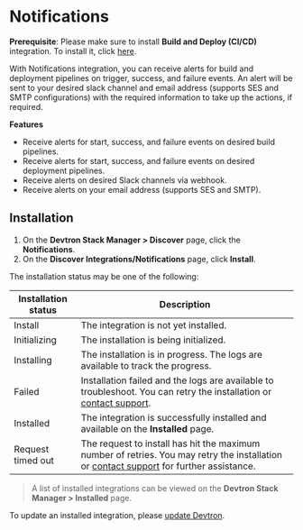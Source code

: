 # Notifications
 
 **Prerequisite**: Please make sure to install **Build and Deploy (CI/CD)** integration. To install it, click [here](https://docs.devtron.ai/usage/integrations/build-and-deploy-ci-cd).

With Notifications integration, you can receive alerts for build and deployment pipelines on trigger, success, and failure events. An alert will be sent to your desired slack channel and email address (supports SES and SMTP configurations) with the required information to take up the actions, if required.
 
**Features**

* Receive alerts for start, success, and failure events on desired build pipelines.
* Receive alerts for start, success, and failure events on desired deployment pipelines.
* Receive alerts on desired Slack channels via webhook.
* Receive alerts on your email address (supports SES and SMTP).

## Installation

1. On the **Devtron Stack Manager > Discover** page, click the **Notifications**.
2. On the **Discover Integrations/Notifications** page, click **Install**.
 
The installation status may be one of the following:
 
| Installation status | Description |
| --- | --- |
| Install | The integration is not yet installed. |
| Initializing | The installation is being initialized. |
| Installing | The installation is in progress. The logs are available to track the progress. |
| Failed | Installation failed and the logs are available to troubleshoot. You can retry the installation or [contact support](https://discord.devtron.ai/). |
| Installed | The integration is successfully installed and available on the **Installed** page. |
| Request timed out | The request to install has hit the maximum number of retries. You may retry the installation or [contact support](https://discord.devtron.ai/) for further assistance. |
 
> A list of installed integrations can be viewed on the **Devtron Stack Manager > Installed** page.
 
To update an installed integration, please [update Devtron](../setup/upgrade/upgrade-devtron-ui.md).
